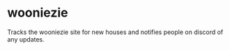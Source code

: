 # wooniezie
Tracks the wooniezie site for new houses and notifies people on discord of any updates.
